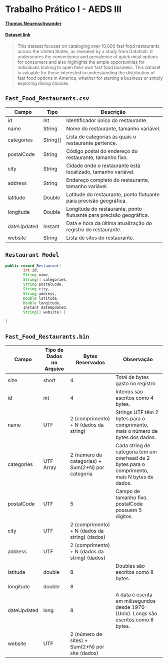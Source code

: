 # Trabalho Prático I - AEDS III

#### [Thomas Neuenschwander](https://www.linkedin.com/in/thomas-neuenschwander-87a568267/)

#### [Dataset link](https://www.kaggle.com/datasets/thedevastator/fast-food-restaurants-in-the-united-states)

> This dataset focuses on cataloging over 10,000 fast food restaurants across the United States, as revealed by a study from Datafiniti. It underscores the convenience and prevalence of quick meal options for consumers and also highlights the ample opportunities for individuals looking to open their own fast food business. This dataset is valuable for those interested in understanding the distribution of fast food options in America, whether for starting a business or simply exploring dining choices.

## `Fast_Food_Restaurants.csv`

| Campo       | Tipo     | Descrição                                                           |
| ----------- | -------- | ------------------------------------------------------------------- |
| id          | int      | Identificador único do restaurante.                                 |
| name        | String   | Nome do restaurante, tamanho variável.                              |
| categories  | String[] | Lista de categorias às quais o restaurante pertence.                |
| postalCode  | String   | Código postal do endereço do restaurante, tamanho fixo.             |
| city        | String   | Cidade onde o restaurante está localizado, tamanho variável.        |
| address     | String   | Endereço completo do restaurante, tamanho variável.                 |
| latitude    | Double   | Latitude do restaurante, ponto flutuante para precisão geográfica.  |
| longitude   | Double   | Longitude do restaurante, ponto flutuante para precisão geográfica. |
| dateUpdated | Instant  | Data e hora da última atualização do registro do restaurante.       |
| website     | String   | Lista de sites do restaurante.                              |

## `Restaurant Model`

```java
public record Restaurant(
        int id,
        String name,
        String[] categories,
        String postalCode,
        String city,
        String address,
        Double latitude,
        Double longitude,
        Instant dateUpdated,
        String[] website) {

}
```

## `Fast_Food_Restaurants.bin`

| Campo       | Tipo de Dados no Arquivo | Bytes Reservados                                  | Observação                                                                                     |
| ----------- | ------------------------ | ------------------------------------------------- | ---------------------------------------------------------------------------------------------- |
| size          | short  | 4 | Total de bytes gasto no registro
| id          | int                      | 4                                                 | Inteiros são escritos como 4 bytes.                                                            |
| name        | UTF       | 2 (comprimento) + N (dados da string)                       | Strings UTF têm 2 bytes para o comprimento, mais o número de bytes dos dados.                  |
| categories  | UTF Array                | 2 (número de categorias) + Sum(2+N) por categoria | Cada string de categoria tem um overhead de 2 bytes para o comprimento, mais N bytes de dados. |
| postalCode  | UTF                      | 5                       |    Campo de tamanho fixo. postalCode possuem 5 digitos.                                                                                            |
| city        | UTF                      | 2 (comprimento) + N (dados da string) (dados)                       |                                                                                                |
| address     | UTF                      | 2 (comprimento) + N (dados da string) (dados)                       |                                                                                                |
| latitude    | double                   | 8                                                 | Doubles são escritos como 8 bytes.                                                             |
| longitude   | double                   | 8                                                 |                                                                                                |
| dateUpdated | long                     | 8                                                 | A data é escrita em milisegundos desde 1970 (Unix). Longs são escritos como 8 bytes.                                                               |
| website     | UTF                      | 2 (número de sites) + Sum(2+N) por site (dados)                       |                                                                                                |
